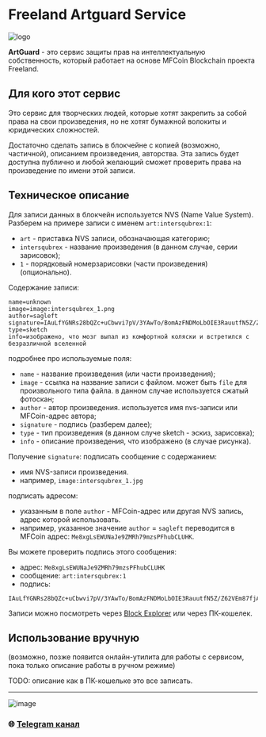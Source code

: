 
# Freeland Artguard Service

![logo](https://sagleft.ru/projects/freeland/artguard/logo-256.png)

**ArtGuard** - это сервис защиты прав на интеллектуальную собственность, который работает на основе MFCoin Blockchain проекта Freeland.

## Для кого этот сервис

Это сервис для творческих людей, которые хотят закрепить за собой права на свои произведения, но не хотят бумажной волокиты и юридических сложностей.

Достаточно сделать запись в блокчейне с копией (возможно, частичной), описанием произведения, авторства. Эта запись будет доступна публично и любой желающий сможет проверить права на произведение по имени этой записи.

## Техническое описание

Для записи данных в блокчейн используется NVS (Name Value System).
Разберем на примере записи с именем ` art:intersqubrex:1 `:
* `art` - приставка NVS записи, обозначающая категорию;
* `intersqubrex` - название произведения (в данном случае, серии зарисовок);
* `1` - порядковый номерзарисовки (части произведения) (опционально).

Содержание записи:
```
name=unknown
image=image:intersqubrex_1.png
author=sagleft
signature=IAuLfYGNRs28bQZc+uCbwvi7pV/3YAwTo/BomAzFNDMoLbOIE3RauutfN5Z/Z62VEm87fjAzwQcJatctdTBZZJs=
type=sketch
info=изображено, что мозг выпал из комфортной коляски и встретился с безразличной вселенной
```

подробнее про используемые поля:
* `name` - название произведения (или части произведения);
* `image` - ссылка на название записи с файлом. может быть `file` для произвольного типа файла. в данном случае используется сжатый фотоскан;
* `author` - автор произведения. используется имя nvs-записи или MFCoin-адрес автора;
* `signature` - подпись (разберем далее);
* `type` - тип произведения (в данном случе sketch - эскиз, зарисовка);
* `info` - описание произведения, что изображено (в случае рисунка).

Получение `signature`:
подписать сообщение с содержанием:
* имя NVS-записи произведения.
* например, `image:intersqubrex_1.jpg`

подписать адресом:
* указанным в поле `author` - MFCoin-адрес или другая NVS запись, адрес которой использовать.
* например, указанное значение `author` = `sagleft` переводится в MFCoin адрес: `Me8xgLsEWUNaJe9ZMRh79mzsPFhubCLUHK`.

Вы можете проверить подпись этого сообщения:
* адрес: `Me8xgLsEWUNaJe9ZMRh79mzsPFhubCLUHK`
* сообщение: `art:intersqubrex:1`
* подпись:
```
IAuLfYGNRs28bQZc+uCbwvi7pV/3YAwTo/BomAzFNDMoLbOIE3RauutfN5Z/Z62VEm87fjAzwQcJatctdTBZZJs=
```

Записи можно посмотреть через [Block Explorer](https://explorer.mfcoin.net) или через ПК-кошелек.


## Использование вручную

(возможно, позже появится онлайн-утилита для работы с сервисом, пока только описание работы в ручном режиме)

TODO: описание как в ПК-кошельке это все записать.

---

![image](https://github.com/Sagleft/Sagleft/raw/master/image.png)

### :globe_with_meridians: [Telegram канал](https://t.me/+VIvd8j6xvm9iMzhi)
